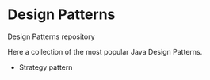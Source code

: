 # Design Patterns
 Design Patterns repository

Here a collection of the most popular Java Design Patterns.

* Strategy pattern